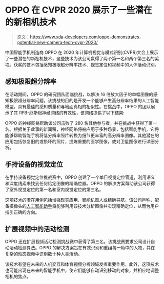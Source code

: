 # OPPO 在 CVPR 2020 展示了一些潜在的新相机技术

> 原文：<https://www.xda-developers.com/oppo-demonstrates-potential-new-camera-tech-cvpr-2020/>

中国智能手机制造商 OPPO 在 2020 年计算机视觉与模式识别(CVPR)大会上展示了一些潜在的新相机技术，这些技术为该公司赢得了两个第一名和两个第三名的奖项。获奖的技术包括感知极限超分辨率技术、视觉定位和视频中的人体活动识别。

## 感知极限超分辨率

在活动期间，OPPO 的研究团队面临挑战，以解决 16 倍放大因子的单幅图像的感知极限超分辨率问题。该挑战的目的是开发一个能够产生高分辨率结果的人工智能模型，具有最佳的感知质量和与地面真相的相似性。在挑战中，OPPO 的团队展示了其 RFB-厄斯根神经网络的有效性，该网络提供了以下结果:

OPPO 的神经网络帮助该公司击败了 280 名其他参与者，并在挑战中获得了第一名。根据关于此事的新闻稿，神经网络将被应用于多种场景，包括智能手机，它将能够帮助智能手机将低分辨率照片转换为细节更丰富的高分辨率图像。其他潜在的应用包括恢复旧的或损坏的照片，提炼重要的医学图像，或对卫星图像进行详细分析。

## 手持设备的视觉定位

在手持设备视觉定位挑战赛中，OPPO 创建了一个单目视觉定位管道，利用语义和深度线索来找到任何给定图像的精确位置。OPPO 的解决方案帮助该公司获得了室外视觉定位的第一名和室内视觉定位的第三名。

这项技术的潜在用例包括[增强现实](https://www.xda-developers.com/tag/augmented-reality/)应用、智能机器人或精确导航。该公司声称，配备摄像头的[人工智能助手](https://www.xda-developers.com/tag/virtual-assistant/)将能够利用该技术分析图像并实现精确定位，从而为用户指引正确的方向。

## 扩展视频中的活动检测

OPPO 还在扩展视频活动检测挑战赛中获得了第三名，该挑战赛要求公司设计自动活动检测算法。OPPO 的解决方案旨在有效识别和重组每一帧中的人物，并在复杂的动态视频中识别数十种人类活动。

该技术有望在未来的人机交互和体育视频分析领域发挥重要作用。此外，这项技术也可能出现在未来的智能手机中，使它们能够自动识别移动的对象，并相应地调整相机的焦点。